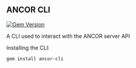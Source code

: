 ## ANCOR CLI

[![Gem Version](https://badge.fury.io/rb/ancor-cli.png)](http://badge.fury.io/rb/ancor-cli)

A CLI used to interact with the ANCOR server API

Installing the CLI:

```
gem install ancor-cli
```
